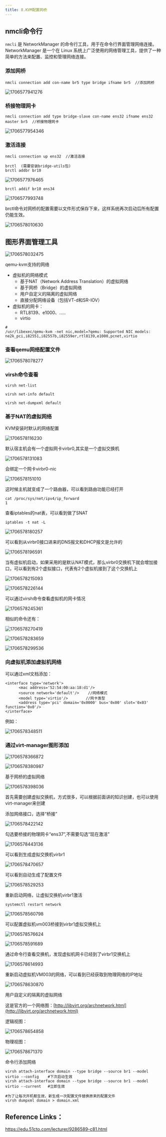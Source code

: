```yaml
---
title: 8.KVM配置网桥
---
```

## nmcli命令行

`nmcli` 是 NetworkManager 的命令行工具，用于在命令行界面管理网络连接。NetworkManager 是一个在 Linux 系统上广泛使用的网络管理工具，提供了一种简单的方法来配置、监控和管理网络连接。

### 添加网桥

```
nmcli connection add con-name br5 type bridge ifname br5  //添加网桥
```

![1706577941276](images/1706577941276.png)

### 桥接物理网卡

```
nmcli connection add type bridge-slave con-name ens32 ifname ens32 master br5  //桥接物理网卡
```

![1706577954346](images/1706577954346.png)

### 激活连接

```
nmcli connection up ens32  //激活连接

brctl  (需要安装bridge-utils包)
brctl addbr br10
```

![1706577976465](images/1706577976465.png)

```
brctl addif br10 ens34
```

![1706577993748](images/1706577993748.png)

brctl命令对网桥的配置需要以文件形式保存下来，这样系统再次启动后所有配置仍能生效。

![1706578010630](images/1706578010630.png)

## 图形界面管理工具

![1706578032475](images/1706578032475.png)

qemu-kvm支持的网络

* 虚拟机的网络模式
  * 基于NAT（Network Address Translation）的虚拟网络
  * 基于网桥（Bridge）的虚拟网络
  * 用户自定义的隔离的虚拟网络
  * 直接分配网络设备（包括VT-d和SR-IOV）
* 虚拟机的网卡：
  * RTL8139、e1000、.....
  * virtio

```
#
/usr/libexec/qemu-kvm -net nic,model=?qemu: Supported NIC models: 
ne2k_pci,i82551,i82557b,i82559er,rtl8139,e1000,pcnet,virtio
```

### 查看qemu网络配置文件

![1706578078277](images/1706578078277.png)

### virsh命令查看

```
virsh net-list

virsh net-info default

virsh net-dumpxml default
```

### 基于NAT的虚拟网络

KVM安装时默认的网络配置

![1706578116230](images/1706578116230.png)

默认宿主机会有一个虚拟网卡virbr0,其实是一个虚拟交换机

![1706578131083](images/1706578131083.png)

会绑定一个网卡virbr0-nic

![1706578151010](images/1706578151010.png)

这时候主机就变成了一个路由器，可以看到路由功能已经打开

```
cat /proc/sys/net/ipv4/ip_forward
1
```

查看iptables的nat表，可以看到做了SNAT

```
iptables -t nat -L
```

![1706578180257](images/1706578180257.png)

可以看到从virbr0接口进来的DNS报文和DHCP报文是允许的

![1706578196591](images/1706578196591.png)

当有虚拟机启动，如果采用的是默认NAT模式，那么virbr0交换机下就会增加接口，可以看到有2个虚拟接口，代表有2个虚拟机接到了这个交换机上

![1706578215093](images/1706578215093.png)

![1706578226144](images/1706578226144.png)

可以通过virsh命令查看虚拟机的网卡情况

![1706578245361](images/1706578245361.png)

相似的命令还有：

![1706578270419](images/1706578270419.png)

![1706578283659](images/1706578283659.png)

![1706578299536](images/1706578299536.png)

### 向虚拟机添加虚拟机网络

可以通过xml文档添加：

```
<interface type='network'>
      <mac address='52:54:00:aa:18:d1'/>
      <source network='default'/>    //网络模式
      <model type='virtio'/>        //网卡类型
      <address type='pci' domain='0x0000' bus='0x00' slot='0x03' function='0x0'/>
</interface>
```

例如：

![1706578348511](images/1706578348511.png)

### 通过virt-manager图形添加

![1706578366872](images/1706578366872.png)

![1706578380987](images/1706578380987.png)

基于网桥的虚拟网络

![1706578398036](images/1706578398036.png)

首先需要创建虚拟交换机，方式很多，可以根据前面讲的知识创建，也可以使用virt-manager来创建

添加网络接口，选择“桥接”

![1706578422142](images/1706578422142.png)

勾选要桥接的物理网卡“ens37”,不需要勾选“现在激活”

![1706578443136](images/1706578443136.png)

可以看到生成虚拟交换机virbr1

![1706578470657](images/1706578470657.png)

可以看到自动生成了配置文件

![1706578529253](images/1706578529253.png)

重新启动网络，让虚拟交换机virbr1激活

```
systemctl restart network
```

![1706578560798](images/1706578560798.png)

可以配置虚拟机vm003桥接到virbr1虚拟交换机上

![1706578576624](images/1706578576624.png)

![1706578591689](images/1706578591689.png)

通过命令行查看交换机，发现虚拟机网卡已经到了virbr1交换机上

![1706578614993](images/1706578614993.png)

重新启动虚拟机VM003的网络，可以看到已经获取到物理网络的IP地址

![1706578630870](images/1706578630870.png)

用户自定义的隔离的虚拟网络

这是官方的一个网络图：[http://libvirt.org/archnetwork.html](http://libvirt.org/archnetwork.html)

逻辑视图：

![1706578654858](images/1706578654858.png)

物理视图：

![1706578671370](images/1706578671370.png)

命令行添加网络

```
virsh attach-interface domain --type bridge --source br1 --model virtio --config	#下次启动生效
virsh attach-interface domain --type bridge --source br1 --model virtio --current	#立即生效

#为了让每次开机都生效，新生成一次配置文件替换原来的配置文件
virsh dumpxml domain > domain.xml
```

## Reference Links：

https://edu.51cto.com/lecturer/9286589-c81.html

